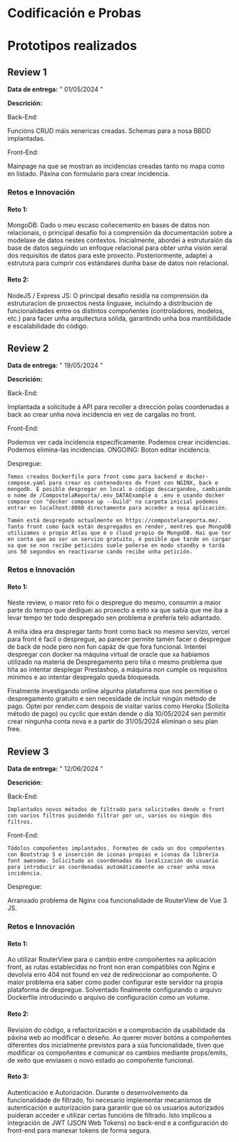 # Codificación e Probas

# Prototipos realizados

## Review 1

**Data de entrega:** " 01/05/2024 "

**Descrición:**

Back-End:

Funcións CRUD máis xenericas creadas. Schemas para a nosa BBDD implantadas.

Front-End:

Mainpage na que se mostran as incidencias creadas tanto no mapa como en listado.
Páxina con formulario para crear incidencia.

### Retos e Innovación

#### Reto 1:

MongoDB: Dado o meu escaso coñecemento en bases de datos non relacionais, o principal desafío foi a comprensión da documentación sobre a modelaxe de datos nestes contextos. Inicialmente, abordei a estruturaión da base de datos seguindo un enfoque relacional para obter unha visión xeral dos requisitos de datos para este proxecto. Posteriormente, adaptei a estrutura para cumprir cos estándares dunha base de datos non relacional.

#### Reto 2:

NodeJS / Express JS: O principal desafío residía na comprensión da estruturacíon de proxectos nesta linguaxe, incluíndo a distribución de funcionalidades entre os distintos compoñentes (controladores, modelos, etc.) para facer unha arquitectura sólida, garantindo unha boa mantibilidade e escalabilidade do código.

## Review 2

**Data de entrega:** " 19/05/2024 "

**Descrición:**

Back-End:

Implantada a solicitude á API para recoller a dirección polas coordenadas a back ao crear unha nova incidencia en vez de cargalas no front.

Front-End:

Podemos ver cada incidencia específicamente. Podemos crear incidencias. Podemos elimina-las incidencias. ONGOING: Boton editar incidencia.

Despregue:
```
Temos creados Dockerfile para front como para backend e docker-compose.yaml para crear os contenedores de front con NGINX, back e mongodb. É posible despregar en local o código descargandoo, cambiando o nome de /CompostelaReporta/.env_DATAExample a .env e usando docker compose con "docker compose up --build" na carpeta inicial podemos entrar en localhost:8080 directamente para acceder a nosa aplicación.

Tamén está despregado actualmente en https://compostelareporta.me/. Tanto front como back están despregados en render, mentres que MongoDB utilizamos o propio Atlas que é o cloud propio de MongoDB. Hai que ter en conta que ao ser un servizo gratuito, é posible que tarde en cargar xa que se non recibe peticións suele poñerse en modo standby e tarda uns 50 segundos en reactivarse cando recibe unha petición.
```
### Retos e Innovación

#### Reto 1:

Neste review, o maior reto foi o despregue do mesmo, consumin a maior parte do tempo que dediquei ao proxecto a esto xa que sabía que me iba a levar tempo ter todo despregado sen problema e prefería telo adiantado.

A miña idea era despregar tanto front como back no mesmo servizo, vercel para front é facil o despregue, ao parecer permite tamén facer o despregue de back de node pero non fun capáz de que fora funcional. Intentei despregar con docker na máquina virtual de oracle que xa habíamos utilizado na materia de Despregamento pero tiña o mesmo problema que tiña ao intentar desplegar Prestashop, a máquina non cumple os requisitos mínimos e ao intentar despregalo queda bloqueada.

Finalmente investigando online algunha plataforma que nos permitise o despregamento gratuito e sen necesidade de incluir ningún método de pago. Optei por render.com despois de visitar varios como Heroku (Solicita método de pago) ou cyclic que están dende o día 10/05/2024 sen permitir crear ningunha conta nova e a partir do 31/05/2024 eliminan o seu plan free.

## Review 3

**Data de entrega:** " 12/06/2024 "

**Descrición:**

Back-End:

    Implantados novos métodos de filtrado para solicitudes dende o front con varios filtros puidendo filtrar por un, varios ou ningún dos filtros.

Front-End:

    Tódolos compoñentes implantados. Formateo de cada un dos compoñentes con Bootstrap 5 e inserción de iconas propias e iconas da librería font awesome. Solicitude as coordenadas da localización do usuario para introducir as coordenadas automáticamente ao crear unha nova incidencia.

Despregue:

Arranxado problema de Nginx coa funcionalidade de RouterView de Vue 3 JS.

### Retos e Innovación

#### Reto 1:

Ao utilizar RouterView para o cambio entre compoñentes na aplicación front, as rutas establecidas no front non eran compatibles con Nginx e devolvía erro 404 not found en vez de redireccionar ao compoñente. O maior problema era saber como poder configurar este servidor na propia plataforma de despregue. Solventado finalmente configurando o arquivo Dockerfile introducindo o arquivo de configuración como un volume.

#### Reto 2:
    
Revisión do código, a refactorización e a comprobación da usabilidade da páxina web ao modificar o deseño. 
Ao querer mover botóns a compoñentes diferentes dos inicialmente previstos para a súa funcionalidade, tiven que modificar os compoñentes e comunicar os cambios mediante props/emits, de xeito que enviasen o novo estado ao compoñente funcional.

#### Reto 3:
    
Autenticación e Autorización.
Durante o desenvolvemento da funcionalidade de filtrado, foi necesario implementar mecanismos de autenticación e autorización para garantir que só os usuarios autorizados puideran acceder e utilizar certas funcións de filtrado. Isto implicou a integración de JWT (JSON Web Tokens) no back-end e a configuración do front-end para manexar tokens de forma segura.